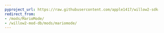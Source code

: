 ```yaml
---
pyproject_url: https://raw.githubusercontent.com/apple1417/willow2-sdk-mods/master/mario/pyproject.toml
redirect_from:
- /mods/MarioMode/
- /willow2-mod-db/mods/mariomode/
---
```

